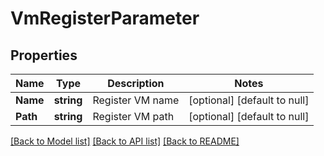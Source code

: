# VmRegisterParameter

## Properties
Name | Type | Description | Notes
------------ | ------------- | ------------- | -------------
**Name** | **string** | Register VM name | [optional] [default to null]
**Path** | **string** | Register VM path | [optional] [default to null]

[[Back to Model list]](../README.md#documentation-for-models) [[Back to API list]](../README.md#documentation-for-api-endpoints) [[Back to README]](../README.md)

